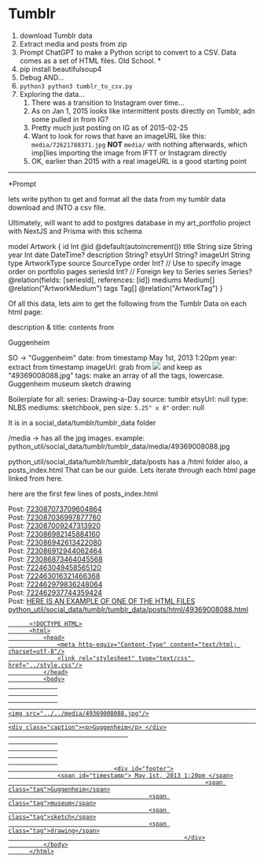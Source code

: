 # Tumblr

1. download Tumblr data
2. Extract media and posts from zip
3. Prompt ChatGPT to make a Python script to convert to a CSV. Data comes as a set of HTML files. Old School. *
4. pip install beautifulsoup4
5. Debug AND...
6. `python3 python3 tumblr_to_csv.py`
7. Exploring the data...
   1. There was a transition to Instagram over time...
   2. As on Jan 1, 2015 looks like intermittent posts directly on Tumblr, adn some pulled in from IG? 
   3. Pretty much just posting on IG as of 2015-02-25
   4. Want to look for rows that have an imageURL like this: `media/72621788371.jpg` **NOT** `media/` with nothing afterwards, which imp[lies importing the image from IFTT or Instagram directly
   5. OK, earlier than 2015 with a real imageURL is a good starting point
  






--------




*Prompt

  lets write python to get and format all the data from my tumblr data download and INTO a csv file.

  Ultimately, will want to add to postgres database in my art_portfolio project with NextJS and Prisma with this schema

  model Artwork {
    id          Int        @id @default(autoincrement())
    title       String
    size        String
    year        Int
    date        DateTime?
    description String?
    etsyUrl     String?
    imageUrl    String
    type        ArtworkType
    source      SourceType
    order       Int?      // Use to specify image order on portfolio pages
    seriesId    Int?      // Foreign key to Series
    series      Series?   @relation(fields: [seriesId], references: [id])
    mediums     Medium[]  @relation("ArtworkMedium")
    tags        Tag[]     @relation("ArtworkTag")
  }

  Of all this data, lets aim to get the following from the Tumblr Data on each html page:

  description & title: contents from <div class="caption"><p>Guggenheim</p> </div> SO -> "Guggenheim"
  date: from timestamp <span id="timestamp"> May 1st, 2013 1:20pm </span>
  year: extract from timestamp
  imageUrl: grab from <img src="../../media/49369008088.jpg"/> and keep as "49369008088.jpg"
  tags: make an array of all the tags, lowercase. <span class="tag">Guggenheim</span>
                                            <span class="tag">museum</span>
                                            <span class="tag">sketch</span>
                                            <span class="tag">drawing</span>
                                                      </div>

  Boilerplate for all:
  series: Drawing-a-Day
  source: tumblr
  etsyUrl: null 
  type: NLBS
  mediums: sketchbook, pen
  size: `5.25" x 8"`
  order: null







  It is in a social_data/tumblr/tumblr_data folder

  /media -> has all the jpg images. 
  example: python_util/social_data/tumblr/tumblr_data/media/49369008088.jpg

  python_util/social_data/tumblr/tumblr_data/posts
  has a /html folder
  also, a posts_index.html
  That can be our guide.
  Lets iterate through each html page linked from here.

  here are the first few lines of posts_index.html


  <!doctype html><html><body><div class='post_link' id='723087073709604864'>Post: <a href='html/723087073709604864.html' target='_blank'>723087073709604864</a></div><div class='post_link' id='723087036997877760'>Post: <a href='html/723087036997877760.html' target='_blank'>723087036997877760</a></div><div class='post_link' id='723087009247313920'>Post: <a href='html/723087009247313920.html' target='_blank'>723087009247313920</a></div><div class='post_link' id='723086982145884160'>Post: <a href='html/723086982145884160.html' target='_blank'>723086982145884160</a></div><div class='post_link' id='723086942613422080'>Post: <a href='html/723086942613422080.html' target='_blank'>723086942613422080</a></div><div class='post_link' id='723086912944062464'>Post: <a href='html/723086912944062464.html' target='_blank'>723086912944062464</a></div><div class='post_link' id='723086873464045568'>Post: <a href='html/723086873464045568.html' target='_blank'>723086873464045568</a></div><div class='post_link' id='722463049458565120'>Post: <a href='html/722463049458565120.html' target='_blank'>722463049458565120</a></div><div class='post_link' id='722463016321466368'>Post: <a href='html/722463016321466368.html' target='_blank'>722463016321466368</a></div><div class='post_link' id='722462979836248064'>Post: <a href='html/722462979836248064.html' target='_blank'>722462979836248064</a></div><div class='post_link' id='722462937744359424'>Post: <a href='html/722462937744359424.html' target='_blank'>722462937744359424</a></div><div class='post_link' id='722462887986249728'>Post: <a href='html/722462887986249728.html' 



  HERE IS AN EXAMPLE OF ONE OF THE HTML FILES
  python_util/social_data/tumblr/tumblr_data/posts/html/49369008088.html

          <!DOCTYPE HTML>
          <html>
              <head>
                  <meta http-equiv="Content-Type" content="text/html; charset=utf-8"/>
                  <link rel="stylesheet" type="text/css" href="../style.css"/>
              </head>
              <body>
                  
                  
                  
                                                                                          <img src="../../media/49369008088.jpg"/>
                                                                                            <div class="caption"><p>Guggenheim</p> </div>
                                      
                  
                  
                  
                  
                                  <div id="footer">
                  <span id="timestamp"> May 1st, 2013 1:20pm </span>
                                                            <span class="tag">Guggenheim</span>
                                            <span class="tag">museum</span>
                                            <span class="tag">sketch</span>
                                            <span class="tag">drawing</span>
                                                      </div>
              </body>
          </html>

